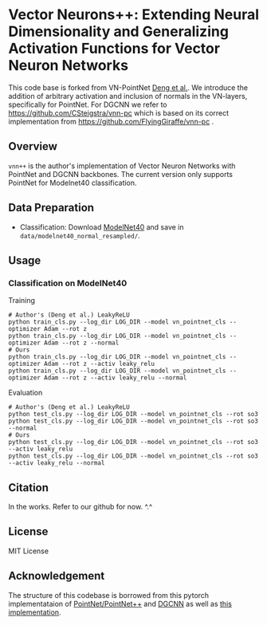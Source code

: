 # Vector Neurons++: Extending Neural Dimensionality and Generalizing Activation Functions for Vector Neuron Networks

This code base is forked from VN-PointNet <a href="https://github.com/FlyingGiraffe/vnn-pc/" target="_blank">Deng et al.</a>.
We introduce the addition of arbitrary activation and inclusion of normals in the VN-layers, specifically for PointNet.
For DGCNN we refer to https://github.com/CSteigstra/vnn-pc which is based on its correct implementation from https://github.com/FlyingGiraffe/vnn-pc .

## Overview
`vnn++` is the author's implementation of Vector Neuron Networks with PointNet and DGCNN backbones. The current version only supports PointNet for Modelnet40 classification.

## Data Preparation

+ Classification: Download [ModelNet40](https://shapenet.cs.stanford.edu/media/modelnet40_normal_resampled.zip) and save in `data/modelnet40_normal_resampled/`.

## Usage

### Classification on ModelNet40
Training
```
# Author's (Deng et al.) LeakyReLU
python train_cls.py --log_dir LOG_DIR --model vn_pointnet_cls --optimizer Adam --rot z
python train_cls.py --log_dir LOG_DIR --model vn_pointnet_cls --optimizer Adam --rot z --normal
# Ours
python train_cls.py --log_dir LOG_DIR --model vn_pointnet_cls --optimizer Adam --rot z --activ leaky_relu
python train_cls.py --log_dir LOG_DIR --model vn_pointnet_cls --optimizer Adam --rot z --activ leaky_relu --normal
```

Evaluation
```
# Author's (Deng et al.) LeakyReLU
python test_cls.py --log_dir LOG_DIR --model vn_pointnet_cls --rot so3
python test_cls.py --log_dir LOG_DIR --model vn_pointnet_cls --rot so3 --normal
# Ours
python test_cls.py --log_dir LOG_DIR --model vn_pointnet_cls --rot so3 --activ leaky_relu
python test_cls.py --log_dir LOG_DIR --model vn_pointnet_cls --rot so3 --activ leaky_relu --normal
```

## Citation
In the works. Refer to our github for now. ^.^

## License
MIT License

## Acknowledgement
The structure of this codebase is borrowed from this pytorch implementataion of [PointNet/PointNet++](https://github.com/yanx27/Pointnet_Pointnet2_pytorch) and [DGCNN](https://github.com/WangYueFt/dgcnn) as well as [this implementation](https://github.com/AnTao97/dgcnn.pytorch).
